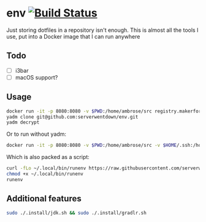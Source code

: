 
# env [![Build Status](https://ci.makerforce.io/api/badges/ambrose/env/status.svg)](https://ci.makerforce.io/ambrose/env)

Just storing dotfiles in a repository isn't enough. This is almost all the tools I use, put into a Docker image that I can run anywhere

## Todo

- [ ] i3bar
- [ ] macOS support?

## Usage

```sh
docker run -it -p 8080:8080 -v $PWD:/home/ambrose/src registry.makerforce.io/ambrose/env
yadm clone git@github.com:serverwentdown/env.git
yadm decrypt
```

Or to run without yadm: 

```sh
docker run -it -p 8080:8080 -v $PWD:/home/ambrose/src -v $HOME/.ssh:/home/ambrose/.ssh registry.makerforce.io/ambrose/env
```

Which is also packed as a script: 

```sh
curl -fLo ~/.local/bin/runenv https://raw.githubusercontent.com/serverwentdown/env/master/.local/bin/runenv
chmod +x ~/.local/bin/runenv
runenv
```

## Additional features

```sh
sudo ./.install/jdk.sh && sudo ./.install/gradlr.sh
```
